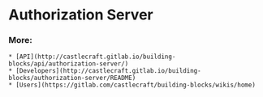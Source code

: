 # Authorization Server

### More:

    * [API](http://castlecraft.gitlab.io/building-blocks/api/authorization-server/)
    * [Developers](http://castlecraft.gitlab.io/building-blocks/authorization-server/README)
    * [Users](https://gitlab.com/castlecraft/building-blocks/wikis/home)
